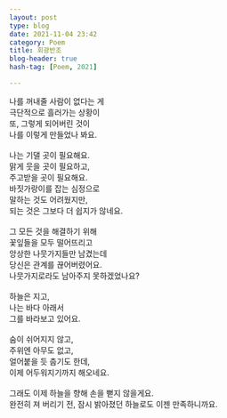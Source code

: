 ```yaml
---
layout: post
type: blog
date: 2021-11-04 23:42
category: Poem
title: 회광반조
blog-header: true
hash-tag: [Poem, 2021]

---
```



나를 꺼내줄 사람이 없다는 게<br>
극단적으로 흘러가는 상황이 <br>
또, 그렇게 되어버린 것이<br>
나를 이렇게 만들었나 봐요.<br>
<br>
나는 기댈 곳이 필요해요.<br>
맑게 웃을 곳이 필요하고,<br>
주고받을 곳이 필요해요.<br>
바짓가랑이를 잡는 심정으로<br>
말하는 것도 어려웠지만,<br>
되는 것은 그보다 더 쉽지가 않네요.<br>
<br>
그 모든 것을 해결하기 위해<br>
꽃잎들을 모두 떨어뜨리고<br>
앙상한 나뭇가지들만 남겼는데<br>
당신은 관계를 끊어버렸어요.<br>
나뭇가지로라도 남아주지 못하겠었나요?<br>
<br>
하늘은 지고,<br>
나는 바다 아래서<br>
그를 바라보고 있어요.<br>
<br>
숨이 쉬어지지 않고,<br>
주위엔 아무도 없고,<br>
얼어붙을 듯 춥기도 한데,<br>
이제 어두워지기까지 해오네요.<br>
<br>
그래도 이제 하늘을 향해 손을 뻗지 않을게요.<br>
완전히 져 버리기 전, 잠시 밝아졌던 하늘로도 이젠 만족하니까요.